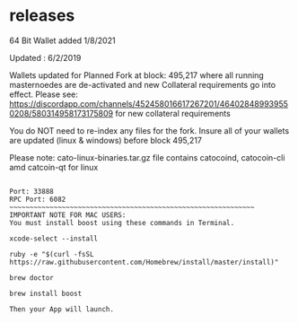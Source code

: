 # releases

64 Bit Wallet added 1/8/2021

Updated : 6/2/2019

Wallets updated for Planned Fork at block: 495,217 where all running masternoedes are de-activated and new Collateral requirements go into effect. Please see: https://discordapp.com/channels/452458016617267201/464028489939550208/580314958173175809 for new collateral requirements

You do NOT need to re-index any files for the fork. Insure all of your wallets are updated (linux & windows) before block 495,217

Please note: cato-linux-binaries.tar.gz file contains catocoind, catocoin-cli amd catcoin-qt for linux

~~~~~~~~~~~~~~~~~~~~~~~~~~~~~~~~~~~~~~~~~~~~~~~~~~~~~~~~~~~~~~~~

Port: 33888
RPC Port: 6082
~~~~~~~~~~~~~~~~~~~~~~~~~~~~~~~~~~~~~~~~~~~~~~~~~~~~~~~~~~~~~
IMPORTANT NOTE FOR MAC USERS:
You must install boost using these commands in Terminal.

xcode-select --install

ruby -e "$(curl -fsSL https://raw.githubusercontent.com/Homebrew/install/master/install)"

brew doctor

brew install boost

Then your App will launch.
